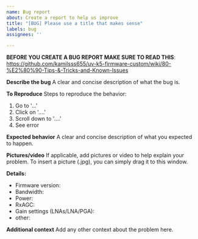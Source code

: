 ```yaml
---
name: Bug report
about: Create a report to help us improve
title: "[BUG] Please use a title that makes sense"
labels: bug
assignees: ''

---
```


**BEFORE YOU CREATE A BUG REPORT MAKE SURE TO READ THIS**:
https://github.com/kamilsss655/uv-k5-firmware-custom/wiki/80-%E2%80%90-Tips-&-Tricks-and-Known-Issues

**Describe the bug**
A clear and concise description of what the bug is.

**To Reproduce**
Steps to reproduce the behavior:
1. Go to '...'
2. Click on '....'
3. Scroll down to '....'
4. See error

**Expected behavior**
A clear and concise description of what you expected to happen.

**Pictures/video**
If applicable, add pictures or video to help explain your problem.
To insert a picture (.jpg), you can simply drag it to this window.

**Details:**
- Firmware version:
- Bandwidth:
- Power: 
- RxAGC: 
- Gain settings (LNAs/LNA/PGA): 
- other:

**Additional context**
Add any other context about the problem here.
